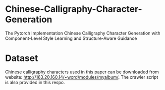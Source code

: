 # Chinese-Calligraphy-Character-Generation
The Pytorch Implementation Chinese Calligraphy Character Generation with Component-Level Style Learning and Structure-Aware Guidance

# Dataset
Chinese calligraphy characters used in this paper can be downloaded from website: http://163.20.160.14/~word/modules/myalbum/.
The crawler script is also provided in this respo.
